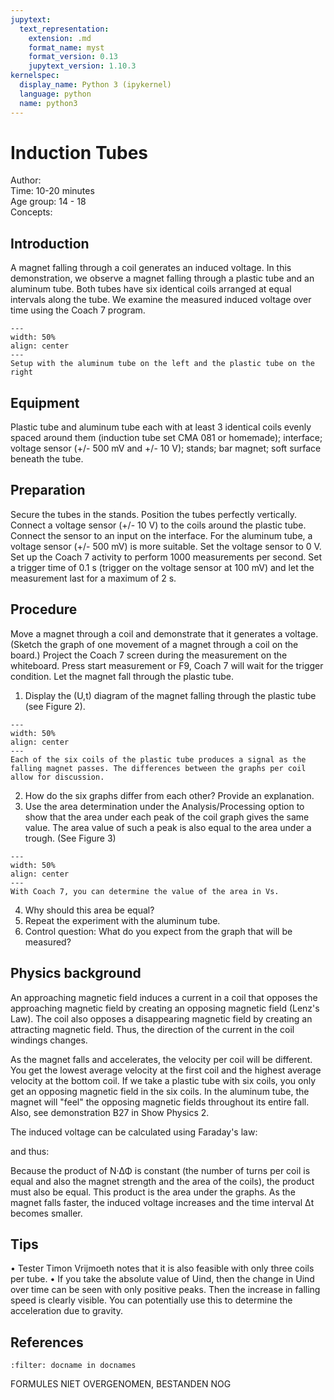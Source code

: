 ```yaml
---
jupytext:
  text_representation:
    extension: .md
    format_name: myst
    format_version: 0.13
    jupytext_version: 1.10.3
kernelspec:
  display_name: Python 3 (ipykernel)
  language: python
  name: python3
---
```


# Induction Tubes


Author:     \
Time:	10-20 minutes \
Age group:	14 - 18 \
Concepts:	

## Introduction
A magnet falling through a coil generates an induced voltage. In this demonstration, we observe a magnet falling through a plastic tube and an aluminum tube. Both tubes have six identical coils arranged at equal intervals along the tube. We examine the measured induced voltage over time using the Coach 7 program.

```{figure} demo86_figure1.png
---
width: 50%
align: center
---
Setup with the aluminum tube on the left and the plastic tube on the right
```


## Equipment

Plastic tube and aluminum tube each with at least 3 identical coils evenly spaced around them (induction tube set CMA 081 or homemade); interface; voltage sensor (+/- 500 mV and +/- 10 V); stands; bar magnet; soft surface beneath the tube.

## Preparation

Secure the tubes in the stands. Position the tubes perfectly vertically. Connect a voltage sensor (+/- 10 V) to the coils around the plastic tube. Connect the sensor to an input on the interface. For the aluminum tube, a voltage sensor (+/- 500 mV) is more suitable. Set the voltage sensor to 0 V. Set up the Coach 7 activity to perform 1000 measurements per second. Set a trigger time of 0.1 s (trigger on the voltage sensor at 100 mV) and let the measurement last for a maximum of 2 s.

## Procedure

Move a magnet through a coil and demonstrate that it generates a voltage.
(Sketch the graph of one movement of a magnet through a coil on the board.)
Project the Coach 7 screen during the measurement on the whiteboard.
Press start measurement or F9, Coach 7 will wait for the trigger condition. Let the magnet fall through the plastic tube.
1. Display the (U,t) diagram of the magnet falling through the plastic tube (see Figure 2).

```{figure} demo86_figure2.jpg
---
width: 50%
align: center
---
Each of the six coils of the plastic tube produces a signal as the falling magnet passes. The differences between the graphs per coil allow for discussion.
```

2. How do the six graphs differ from each other? Provide an explanation.
3. Use the area determination under the Analysis/Processing option to show that the area under each peak of the coil graph gives the same value. The area value of such a peak is also equal to the area under a trough. (See Figure 3)

```{figure} demo86_figure3.png
---
width: 50%
align: center
---
With Coach 7, you can determine the value of the area in Vs.
```

4. Why should this area be equal?
5. Repeat the experiment with the aluminum tube.
6. Control question: What do you expect from the graph that will be measured?

## Physics background

An approaching magnetic field induces a current in a coil that opposes the approaching magnetic field by creating an opposing magnetic field (Lenz's Law). The coil also opposes a disappearing magnetic field by creating an attracting magnetic field. Thus, the direction of the current in the coil windings changes.

As the magnet falls and accelerates, the velocity per coil will be different. You get the lowest average velocity at the first coil and the highest average velocity at the bottom coil. If we take a plastic tube with six coils, you only get an opposing magnetic field in the six coils. In the aluminum tube, the magnet will "feel" the opposing magnetic fields throughout its entire fall. Also, see demonstration B27 in Show Physics 2.

The induced voltage can be calculated using Faraday's law:

and thus:

Because the product of N·ΔΦ is constant (the number of turns per coil is equal and also the magnet strength and the area of the coils), the product must also be equal. This product is the area under the graphs. As the magnet falls faster, the induced voltage increases and the time interval Δt becomes smaller.

## Tips
• Tester Timon Vrijmoeth notes that it is also feasible with only three coils per tube.
• If you take the absolute value of Uind, then the change in Uind over time can be seen with only positive peaks. Then the increase in falling speed is clearly visible. You can potentially use this to determine the acceleration due to gravity.

## References

```{bibliography}
:filter: docname in docnames
```

FORMULES NIET OVERGENOMEN, BESTANDEN NOG